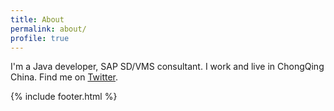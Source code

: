 ```yaml
---
title: About
permalink: about/
profile: true
---
```


I'm a Java developer, SAP SD/VMS consultant. I work and live in ChongQing China.
Find me on [Twitter][Twitter URL].

[Twitter URL]: https://twitter.com/travisbai

{% include footer.html %}